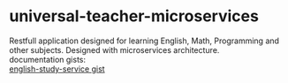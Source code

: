 # universal-teacher-microservices
Restfull application designed for learning English, Math, Programming and other subjects. Designed with microservices architecture.  
documentation gists:  
[english-study-service gist](https://gist.github.com/TexHaPb85/ab0f6ee729e15a67a2c2d18acc87bc82)
